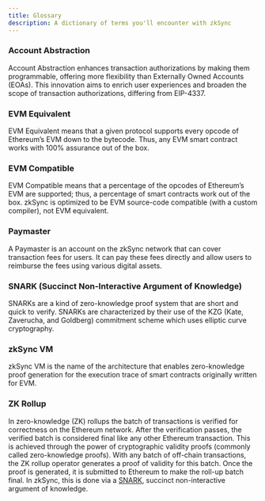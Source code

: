 ```yaml
---
title: Glossary
description: A dictionary of terms you'll encounter with zkSync
---
```


### Account Abstraction

Account Abstraction enhances transaction authorizations by making them programmable,
offering more flexibility than Externally Owned Accounts (EOAs).
This innovation aims to enrich user experiences and broaden the scope of transaction authorizations,
differing from EIP-4337.

### EVM Equivalent

EVM Equivalent means that a given protocol supports every opcode
of Ethereum’s EVM down to the bytecode.
Thus, any EVM smart contract works with 100% assurance out of the box.

### EVM Compatible

EVM Compatible means that a percentage of the opcodes of Ethereum’s EVM are supported;
thus, a percentage of smart contracts work out of the box.
zkSync is optimized to be EVM source-code compatible (with a custom compiler), not EVM equivalent.

### Paymaster

A Paymaster is an account on the zkSync network that can cover transaction fees for users.
It can pay these fees directly and allow users to reimburse the fees using various digital assets.

### SNARK (Succinct Non-Interactive Argument of Knowledge)

SNARKs are a kind of zero-knowledge proof system that are short and quick to verify.
SNARKs are characterized by their use of the KZG (Kate, Zaverucha, and Goldberg) commitment scheme which uses elliptic curve cryptography.

### zkSync VM

zkSync VM is the name of the architecture that enables zero-knowledge proof generation
for the execution trace of smart contracts originally written for EVM.

### ZK Rollup

In zero-knowledge (ZK) rollups the batch of transactions is verified for correctness on the Ethereum network.
After the verification passes, the verified batch is considered final like any other Ethereum transaction.
This is achieved through the power of cryptographic validity proofs (commonly called zero-knowledge proofs).
With any batch of off-chain transactions, the ZK rollup operator generates a proof of validity for this batch.
Once the proof is generated, it is submitted to Ethereum to make the roll-up batch final.
In zkSync, this is done via a [SNARK](#snark-succinct-non-interactive-argument-of-knowledge), succinct non-interactive argument of knowledge.
